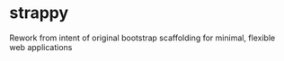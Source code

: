 # strappy
Rework from intent of original bootstrap scaffolding for minimal, flexible web applications
